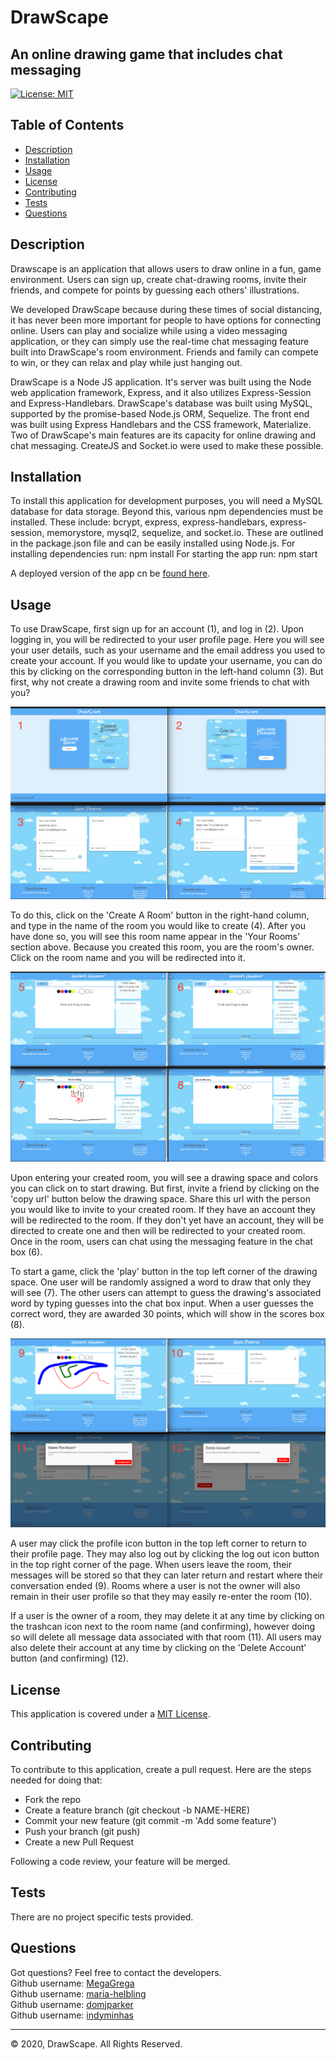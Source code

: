 
# DrawScape

## An online drawing game that includes chat messaging  

[![License: MIT](https://img.shields.io/badge/License-MIT-yellow.svg)](https://opensource.org/licenses/MIT)  



## Table of Contents

* [Description](#description)
* [Installation](#installation)
* [Usage](#usage)
* [License](#license)
* [Contributing](#contribution)
* [Tests](#tests)
* [Questions](#questions)



## Description 

Drawscape is an application that allows users to draw online in a fun, game environment. Users can sign up, create chat-drawing rooms, invite their friends, and compete for points by guessing each others' illustrations.  
  
We developed DrawScape because during these times of social distancing, it has never been more important for people to have options for connecting online. Users can play and socialize while using a video messaging application, or they can simply use the real-time chat messaging feature built into DrawScape's room environment. Friends and family can compete to win, or they can relax and play while just hanging out.   
  
DrawScape is a Node JS application. It's server was built using the Node web application framework, Express, and it also utilizes Express-Session and Express-Handlebars. DrawScape's database was built using MySQL, supported by the promise-based Node.js ORM, Sequelize. The front end was built using Express Handlebars and the CSS framework, Materialize. Two of DrawScape's main features are its capacity for online drawing and chat messaging. CreateJS and Socket.io were used to make these possible.      



## Installation

To install this application for development purposes, you will need a MySQL database for data storage. Beyond this, various npm dependencies must be installed. These include: bcrypt, express, express-handlebars, express-session, memorystore, mysql2, sequelize, and socket.io. These are outlined in the package.json file and can be easily installed using Node.js.
For installing dependencies run:
    npm install
For starting the app run:
    npm start

A deployed version of the app cn be [found here](https://drawscape.herokuapp.com).



## Usage 

To use DrawScape, first sign up for an account (1), and log in (2). Upon logging in, you will be redirected to your user profile page. Here you will see your user details, such as your username and the email address you used to create your account. If you would like to update your username, you can do this by clicking on the corresponding button in the left-hand column (3). But first, why not create a drawing room and invite some friends to chat with you? 

![Log in and create room](./public/assets/images/pics1-4.png)
    

To do this, click on the 'Create A Room' button in the right-hand column, and type in the name of the room you would like to create (4). After you have done so, you will see this room name appear in the 'Your Rooms' section above. Because you created this room, you are the room's owner. Click on the room name and you will be redirected into it.

![Play drawing game with a friend](./public/assets/images/pics5-8.png)

Upon entering your created room, you will see a drawing space and colors you can click on to start drawing. But first, invite a friend by clicking on the 'copy url' button below the drawing space. Share this url with the person you would like to invite to your created room. If they have an account they will be redirected to the room. If they don't yet have an account, they will be directed to create one and then will be redirected to your created room. Once in the room, users can chat using the messaging feature in the chat box (6).

To start a game, click the 'play' button in the top left corner of the drawing space. One user will be randomly assigned a word to draw that only they will see (7). The other users can attempt to guess the drawing's associated word by typing guesses into the chat box input. When a user guesses the correct word, they are awarded 30 points, which will show in the scores box (8).

![Delete room and account](./public/assets/images/pics9-12.png)

A user may click the profile icon button in the top left corner to return to their profile page. They may also log out by clicking the log out icon button in the top right corner of the page. When users leave the room, their messages will be stored so that they can later return and restart where their conversation ended (9). Rooms where a user is not the owner will also remain in their user profile so that they may easily re-enter the room (10). 

If a user is the owner of a room, they may delete it at any time by clicking on the trashcan icon next to the room name (and confirming), however doing so will delete all message data associated with that room (11). All users may also delete their account at any time by clicking on the 'Delete Account' button (and confirming) (12).  




## License

This application is covered under a [MIT License](https://opensource.org/licenses/MIT).



## Contributing

To contribute to this application, create a pull request. Here are the steps needed for doing that:

* Fork the repo
* Create a feature branch (git checkout -b NAME-HERE)
* Commit your new feature (git commit -m 'Add some feature')
* Push your branch (git push)
* Create a new Pull Request
        
Following a code review, your feature will be merged. 



## Tests

There are no project specific tests provided.



## Questions

Got questions? Feel free to contact the developers.  
Github username:  [MegaGrega](https://github.com/MegaGrega)  
Github username:  [maria-helbling](https://github.com/maria-helbling)  
Github username:  [domjparker](https://github.com/domjparker)    
Github username:  [indyminhas](https://github.com/indyminhas)


---

© 2020, DrawScape. All Rights Reserved.

